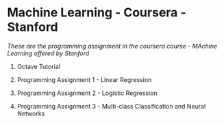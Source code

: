 # Machine Learning - Coursera - Stanford

*These are the programming assignment in the coursera course - MAchine Learning offered by Stanford*

1. Octave Tutorial

2. Programming Assignment 1 - Linear Regression

3. Programming Assignment 2 - Logistic Regression

4. Programming Assignment 3 - Multi-class Classification and Neural Networks

